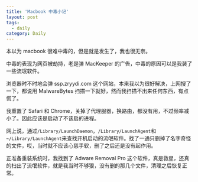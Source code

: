 ```yaml
---
title: 'Macbook 中毒小记'
layout: post
tags:
  - daily
category: Daily
---
```

本以为 macbook 很难中毒的，但是就是发生了，我也很无奈。

<!--more-->

中毒的表现为网页被劫持，老是弹 MacKeeper 的广告，中毒的原因可以是我装了一些流氓软件。

浏览器时不时地会弹 ssp.zryydi.com 这个网站，本来我以为很好解决，上网搜了一下，都说用 MalwareBytes 扫描一下就好，然而我扫描不出来任何东西，有点慌了。

我重置了 Safari 和 Chrome，关掉了代理服器，换路由，都没有用，不过频率减小了。因此应该是启动了不该启的进程。

网上说，通过`/Library/LaunchDaemon`，`/Library/LaunchAgent`和`~/Library/LaunchAgent`来查找开机启动的流氓软件。找了一通只删掉了名字奇怪的文件，哎，当时就不应该心慈手软，删了之后还是没有起作用。

正准备重装系统时，我找到了 Adware Removal Pro 这个软件，真是救星，还真的扫出了流氓软件，就是我当时不够狠，没有删的那几个文件，清理之后恢复正常。